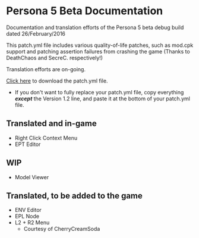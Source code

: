 # Persona 5 Beta Documentation
Documentation and translation efforts of the Persona 5 beta debug build dated 26/February/2016

This patch.yml file includes various quality-of-life patches, such as mod.cpk support and patching assertion failures from crashing the game (Thanks to DeathChaos and SecreC. respectively!)

Translation efforts are on-going.

[Click here](https://github.com/KingJackSkellington/p5-beta-documentation/blob/main/patch.yml) to download the patch.yml file.
* If you don't want to fully replace your patch.yml file, copy everything ***except*** the Version 1.2 line, and paste it at the bottom of your patch.yml file.

## Translated and in-game
* Right Click Context Menu
* EPT Editor

## WIP
* Model Viewer

## Translated, to be added to the game
* ENV Editor
* EPL Node
* L2 + R2 Menu
  * Courtesy of CherryCreamSoda
